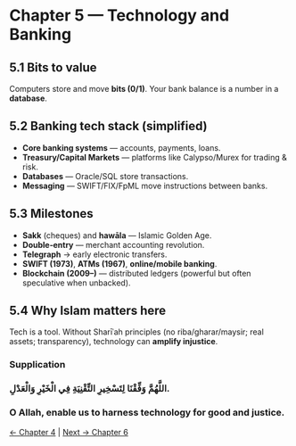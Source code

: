 ﻿
# Chapter 5 — Technology and Banking

## 5.1 Bits to value
Computers store and move **bits (0/1)**. Your bank balance is a number in a **database**.

## 5.2 Banking tech stack (simplified)
- **Core banking systems** — accounts, payments, loans.
- **Treasury/Capital Markets** — platforms like Calypso/Murex for trading & risk.
- **Databases** — Oracle/SQL store transactions.
- **Messaging** — SWIFT/FIX/FpML move instructions between banks.

## 5.3 Milestones
- **Sakk** (cheques) and **hawāla** — Islamic Golden Age.
- **Double‑entry** — merchant accounting revolution.
- **Telegraph** → early electronic transfers.
- **SWIFT (1973)**, **ATMs (1967)**, **online/mobile banking**.
- **Blockchain (2009–)** — distributed ledgers (powerful but often speculative when unbacked).

## 5.4 Why Islam matters here
Tech is a tool. Without Sharīʿah principles (no riba/gharar/maysir; real assets; transparency), technology can **amplify injustice**.

### Supplication
### اللَّهُمَّ وَفِّقْنَا لِتَسْخِيرِ التِّقْنِيَةِ فِي الْخَيْرِ وَالْعَدْلِ.
### O Allah, enable us to harness technology for good and justice.

[← Chapter 4](modern_banking_and_finance.md) | [Next → Chapter 6](islamic_finance_and_future.md)

